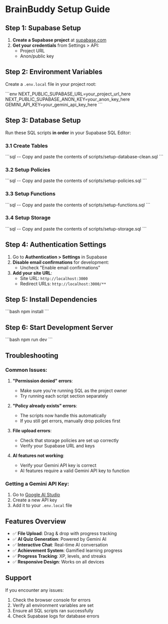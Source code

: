 # BrainBuddy Setup Guide

## Step 1: Supabase Setup

1. **Create a Supabase project** at [supabase.com](https://supabase.com)
2. **Get your credentials** from Settings > API:
   - Project URL
   - Anon/public key

## Step 2: Environment Variables

Create a `.env.local` file in your project root:

\`\`\`env
NEXT_PUBLIC_SUPABASE_URL=your_project_url_here
NEXT_PUBLIC_SUPABASE_ANON_KEY=your_anon_key_here
GEMINI_API_KEY=your_gemini_api_key_here
\`\`\`

## Step 3: Database Setup

Run these SQL scripts **in order** in your Supabase SQL Editor:

### 3.1 Create Tables
\`\`\`sql
-- Copy and paste the contents of scripts/setup-database-clean.sql
\`\`\`

### 3.2 Setup Policies
\`\`\`sql
-- Copy and paste the contents of scripts/setup-policies.sql
\`\`\`

### 3.3 Setup Functions
\`\`\`sql
-- Copy and paste the contents of scripts/setup-functions.sql
\`\`\`

### 3.4 Setup Storage
\`\`\`sql
-- Copy and paste the contents of scripts/setup-storage.sql
\`\`\`

## Step 4: Authentication Settings

1. Go to **Authentication > Settings** in Supabase
2. **Disable email confirmations** for development:
   - Uncheck "Enable email confirmations"
3. **Add your site URL**:
   - Site URL: `http://localhost:3000`
   - Redirect URLs: `http://localhost:3000/**`

## Step 5: Install Dependencies

\`\`\`bash
npm install
\`\`\`

## Step 6: Start Development Server

\`\`\`bash
npm run dev
\`\`\`

## Troubleshooting

### Common Issues:

1. **"Permission denied" errors**: 
   - Make sure you're running SQL as the project owner
   - Try running each script section separately

2. **"Policy already exists" errors**:
   - The scripts now handle this automatically
   - If you still get errors, manually drop policies first

3. **File upload errors**:
   - Check that storage policies are set up correctly
   - Verify your Supabase URL and keys

4. **AI features not working**:
   - Verify your Gemini API key is correct
   - AI features require a valid Gemini API key to function

### Getting a Gemini API Key:

1. Go to [Google AI Studio](https://makersuite.google.com/app/apikey)
2. Create a new API key
3. Add it to your `.env.local` file

## Features Overview

- ✅ **File Upload**: Drag & drop with progress tracking
- ✅ **AI Quiz Generation**: Powered by Gemini AI
- ✅ **Interactive Chat**: Real-time AI conversation
- ✅ **Achievement System**: Gamified learning progress
- ✅ **Progress Tracking**: XP, levels, and streaks
- ✅ **Responsive Design**: Works on all devices

## Support

If you encounter any issues:
1. Check the browser console for errors
2. Verify all environment variables are set
3. Ensure all SQL scripts ran successfully
4. Check Supabase logs for database errors
